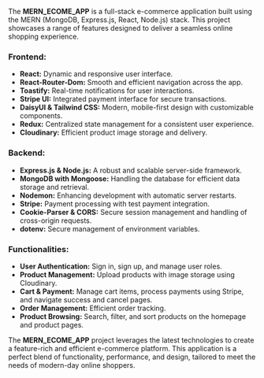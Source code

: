 The **MERN_ECOME_APP** is a full-stack e-commerce application built using the MERN (MongoDB, Express.js, React, Node.js) stack. This project showcases a range of features designed to deliver a seamless online shopping experience.

### **Frontend:**
- **React:** Dynamic and responsive user interface.
- **React-Router-Dom:** Smooth and efficient navigation across the app.
- **Toastify:** Real-time notifications for user interactions.
- **Stripe UI:** Integrated payment interface for secure transactions.
- **DaisyUI & Tailwind CSS:** Modern, mobile-first design with customizable components.
- **Redux:** Centralized state management for a consistent user experience.
- **Cloudinary:** Efficient product image storage and delivery.

### **Backend:**
- **Express.js & Node.js:** A robust and scalable server-side framework.
- **MongoDB with Mongoose:** Handling the database for efficient data storage and retrieval.
- **Nodemon:** Enhancing development with automatic server restarts.
- **Stripe:** Payment processing with test payment integration.
- **Cookie-Parser & CORS:** Secure session management and handling of cross-origin requests.
- **dotenv:** Secure management of environment variables.

### **Functionalities:**
- **User Authentication:** Sign in, sign up, and manage user roles.
- **Product Management:** Upload products with image storage using Cloudinary.
- **Cart & Payment:** Manage cart items, process payments using Stripe, and navigate success and cancel pages.
- **Order Management:** Efficient order tracking.
- **Product Browsing:** Search, filter, and sort products on the homepage and product pages.

The **MERN_ECOME_APP** project leverages the latest technologies to create a feature-rich and efficient e-commerce platform. This application is a perfect blend of functionality, performance, and design, tailored to meet the needs of modern-day online shoppers.
